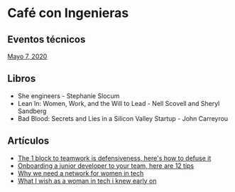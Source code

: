 # Café con Ingenieras

## Eventos técnicos

[Mayo 7, 2020](/events/2020-05-07.md)

## Libros

* She engineers - Stephanie Slocum
* Lean In: Women, Work, and the Will to Lead - Nell Scovell and Sheryl Sandberg
* Bad Blood: Secrets and Lies in a Silicon Valley Startup - John Carreyrou

## Artículos

* [The 1 block to teamwork is defensiveness, here's how to defuse it][defensiveness]
* [Onboarding a junior developer to your team, here are 12 tips][onboarding-junior-devs]
* [Why we need a network for women in tech][network-for-women]
* [What I wish as a woman in tech i knew early on][woman-in-tech]


<!-- Links references -->

[defensiveness]: https://ideas.ted.com/the-1-block-to-teamwork-is-defensiveness-heres-how-to-defuse-it
[onboarding-junior-devs]: https://dev.to/carolstran/onboarding-a-junior-developer-to-your-team-here-s-12-tips-4g3a
[network-for-women]: https://dev.to/ilonacodes/why-we-need-a-network-for-women-in-tech-55he
[woman-in-tech]: https://dev.to/ilonacodes/what-i-wish-as-a-woman-in-tech-i-knew-early-on-kpc
